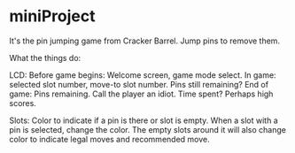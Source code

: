 # miniProject


It's the pin jumping game from Cracker Barrel. Jump pins to remove them.

What the things do:

LCD:
Before game begins: Welcome screen, game mode select.
In game: selected slot number, move-to slot number. Pins still remaining?
End of game: Pins remaining. Call the player an idiot. Time spent? Perhaps high scores.

Slots:
Color to indicate if a pin is there or slot is empty.
When a slot with a pin is selected, change the color. The empty slots around it will also change color to indicate legal moves and recommended move.

